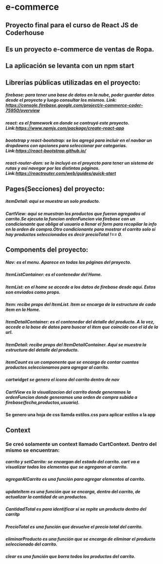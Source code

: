 # e-commerce

## Proyecto final para el curso de React JS de Coderhouse

## Es un proyecto e-commerce de ventas de Ropa.

## La aplicación se levanta con un npm start

## Librerías públicas utilizadas en el proyecto:



##### firebase: para tener una base de datos en la nube, poder guardar datos desde el proyecto y luego consultar los mismos. Link: https://console.firebase.google.com/project/e-commerce-coder-75950/overview

##### react: es el framework en donde se contruyó este proyecto. Link:https://www.npmjs.com/package/create-react-app

##### bootstrap y react-bootstrap: se los agregó para incluir en el navbar un dropdowns con opciones para seleccionar por categorias. Link:https://react-bootstrap.github.io/

##### react-router-dom: se lo incluyó en el proyecto para tener un sistema de rutas y así navegar por las distintas páginas. Link:https://reactrouter.com/web/guides/quick-start

## Pages(Secciones) del proyecto:

##### itemDetail: aqui se muestra un solo producto.

##### CartView: aqui se muestran los productos que fueron agregados al carrito.Se ejecuta la funcion ordenFuncion via firebase con un condicionante que obliga al usuario a llenar el form para recopilar la info en la orden de compra.Otro condicionante para mostrar el carrito solo si hay productos seleccionados es decir precioTotal !== 0.


## Components del proyecto:

##### Nav: es el menu. Aparece en todas las páginas del proyecto.

##### ItemListContainer: es el contenedor del Home.

##### ItemList: en el home se accede a los datos de firebase desde aquí. Estos son enviados como props.

##### Item: recibe props del ItemList. Item se encarga de la estructura de cada item en la Home.

##### ItemDetailContainer: es el contenedor del detalle del producto. A la vez, accede a la base de datos para buscar el item que coincide con el id de la url.

##### ItemDetail: recibe props del ItemDetailContainer. Aquí se muestra la estructura del detalle del producto.

##### itemCount es un componente que se encarga de contar cuantos productos seleccionamos para agregar al  carrito.

##### cartwidget se genero el icono del carrito dentro de nav
  
#####  CartView es la visualizacion del carrito donde generamos la ordenFuncion donde generamos una orden de compra subida a firebase(fecha,productos,usuario).

#### Se genero una hoja de css llamda estilos.css para aplicar estilos a la app





## Context

### Se creó solamente un context llamado CartContext. Dentro del mismo se encuentran:

##### carrito y setCarrito: se encargan del estado del carrito. cart va a visualizar todos los elementos que se agregaron al carrito.

##### agregarAlCarrito es una función para agregar elementos al carrito.

##### updateItem es una función que se encarga, dentro del carrito, de actualizar la cantidad de un productos.

##### CantidadTotal es para identificar si se repite un producto dentro del carritp

##### PrecioTotal es una función que devuelve el precio total del carrito.

##### eliminarProducto  es una función que se encarga de eliminar el producto seleccionado del carrito.

##### clear es una función que borra todos los productos del carrito.
